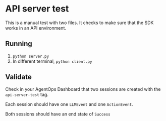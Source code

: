 # API server test
This is a manual test with two files. It checks to make sure that the SDK works in an API environment.

## Running
1. `python server.py`
2. In different terminal, `python client.py`

## Validate
Check in your AgentOps Dashboard that two sessions are created with the `api-server-test` tag.

Each session should have one `LLMEvent` and one `ActionEvent`.

Both sessions should have an end state of `Success`